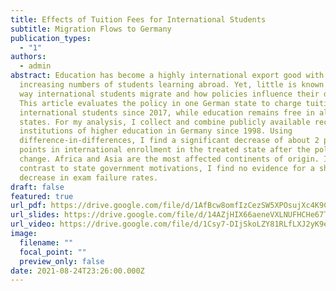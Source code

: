 ```yaml
---
title: Effects of Tuition Fees for International Students
subtitle: Migration Flows to Germany
publication_types:
  - "1"
authors:
  - admin
abstract: Education has become a highly international export good with
  increasing numbers of students learning abroad. Yet, little is known about the
  way international students migrate and how policies influence their decision.
  This article evaluates the policy in one German state to charge tuition from
  international students since 2017, while education remains free in all other
  states. For my analysis, I collect and combine publicly available records for
  institutions of higher education in Germany since 1998. Using
  difference-in-differences, I find a significant decrease of about 2 percentage
  points in international enrollment in the treated state after the policy
  change. Africa and Asia are the most affected continents of origin. In
  contrast to state government motivations, I find no evidence for a short-term
  decrease in exam failure rates.
draft: false
featured: true
url_pdf: https://drive.google.com/file/d/1AfBcw8omfIzCezSW5XPOsujXc4K9CFIl/view?usp=sharing
url_slides: https://drive.google.com/file/d/14AZjHIX66aeneVXLNUFHCHe67TyGL9Nb/view?usp=sharing
url_video: https://drive.google.com/file/d/1Csy7-DIjSkoLZY81RLfLXJ2yK9eXA8N2/view?usp=sharing
image:
  filename: ""
  focal_point: ""
  preview_only: false
date: 2021-08-24T23:26:00.000Z
---
```

